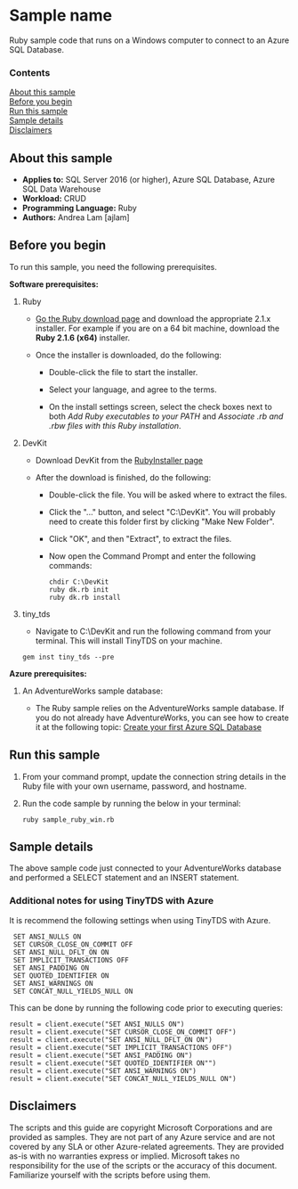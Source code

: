 # Sample name

Ruby sample code that runs on a Windows computer to connect to an Azure SQL Database. 

### Contents

[About this sample](#about-this-sample)<br/>
[Before you begin](#before-you-begin)<br/>
[Run this sample](#run-this-sample)<br/>
[Sample details](#sample-details)<br/>
[Disclaimers](#disclaimers)<br/>

<a name=about-this-sample></a>

## About this sample
- **Applies to:** SQL Server 2016 (or higher), Azure SQL Database, Azure SQL Data Warehouse
- **Workload:** CRUD
- **Programming Language:** Ruby
- **Authors:** Andrea Lam [ajlam]

<a name=before-you-begin></a>

## Before you begin

To run this sample, you need the following prerequisites.

**Software prerequisites:**

<!-- Examples -->

1. Ruby 
	- [Go the Ruby download page](http://rubyinstaller.org/downloads/) and download the appropriate 2.1.x installer. For example if you are on a 64 bit machine, download the **Ruby 2.1.6 (x64)** installer.
	- Once the installer is downloaded, do the following:

		- Double-click the file to start the installer.

		- Select your language, and agree to the terms.

		- On the install settings screen, select the check boxes next to both *Add Ruby executables to your PATH* and *Associate .rb and .rbw files with this Ruby installation*.


2. DevKit
	- Download DevKit from the [RubyInstaller page](http://rubyinstaller.org/downloads/)
	- After the download is finished, do the following:

		- Double-click the file. You will be asked where to extract the files.

		- Click the "..." button, and select "C:\DevKit". You will probably need to create this folder first by clicking "Make New Folder".

		- Click "OK", and then "Extract", to extract the files.

		- Now open the Command Prompt and enter the following commands:

			```
			chdir C:\DevKit
			ruby dk.rb init
			ruby dk.rb install
			```

3. tiny_tds 
	- Navigate to C:\DevKit and run the following command from your terminal. This will install TinyTDS on your machine.

	```
	gem inst tiny_tds --pre
	```

**Azure prerequisites:**

1. An AdventureWorks sample database: 

	- The Ruby sample relies on the AdventureWorks sample database. If you do not already have AdventureWorks, you can see how to create it at the following topic: [Create your first Azure SQL Database](http://azure.microsoft.com/documentation/articles/sql-database-get-started/)
	
## Run this sample

1. From your command prompt, update the connection string details in the Ruby file with your own username, password, and hostname. 

2. Run the code sample by running the below in your terminal: 

	```
	ruby sample_ruby_win.rb
	```

<a name=sample-details></a>

## Sample details

The above sample code just connected to your AdventureWorks database and performed a SELECT statement and an INSERT statement. 

### Additional notes for using TinyTDS with Azure

It is recommend the following settings when using TinyTDS with Azure.
   
   ```
	SET ANSI_NULLS ON
	SET CURSOR_CLOSE_ON_COMMIT OFF
	SET ANSI_NULL_DFLT_ON ON
	SET IMPLICIT_TRANSACTIONS OFF
	SET ANSI_PADDING ON
	SET QUOTED_IDENTIFIER ON
	SET ANSI_WARNINGS ON
	SET CONCAT_NULL_YIELDS_NULL ON
   ```

This can be done by running the following code prior to executing queries:

	result = client.execute("SET ANSI_NULLS ON")
	result = client.execute("SET CURSOR_CLOSE_ON_COMMIT OFF")
	result = client.execute("SET ANSI_NULL_DFLT_ON ON")
	result = client.execute("SET IMPLICIT_TRANSACTIONS OFF")
	result = client.execute("SET ANSI_PADDING ON")
	result = client.execute("SET QUOTED_IDENTIFIER ON"")
	result = client.execute("SET ANSI_WARNINGS ON")
	result = client.execute("SET CONCAT_NULL_YIELDS_NULL ON")
	
## Disclaimers
The scripts and this guide are copyright Microsoft Corporations and are provided as samples. They are not part of any Azure service and are not covered by any SLA or other Azure-related agreements. They are provided as-is with no warranties express or implied. Microsoft takes no responsibility for the use of the scripts or the accuracy of this document. Familiarize yourself with the scripts before using them.

